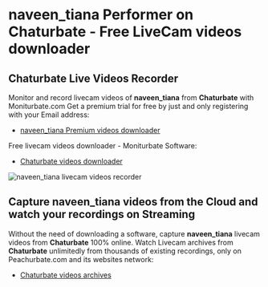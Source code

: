 # naveen_tiana Performer on Chaturbate - Free LiveCam videos downloader

## Chaturbate Live Videos Recorder

Monitor and record livecam videos of **naveen_tiana** from **Chaturbate** with Moniturbate.com
Get a premium trial for free by just and only registering with your Email address:
* [naveen_tiana Premium videos downloader](https://moniturbate.com/request-demo-licence-key.html)

Free livecam videos downloader - Moniturbate Software:
* [Chaturbate videos downloader](https://moniturbate.com/moniturbate-download-software.html)

![naveen_tiana livecam videos recorder](https://peachurnet.com/templates/moniturbate-software.png)


## Capture naveen_tiana videos from the Cloud and watch your recordings on Streaming

Without the need of downloading a software, capture **naveen_tiana** livecam videos from **Chaturbate** 100% online.
Watch Livecam archives from **Chaturbate** unlimitedly from thousands of existing recordings, only on Peachurbate.com and its websites network:
* [Chaturbate videos archives](https://peachurnet.com/)
